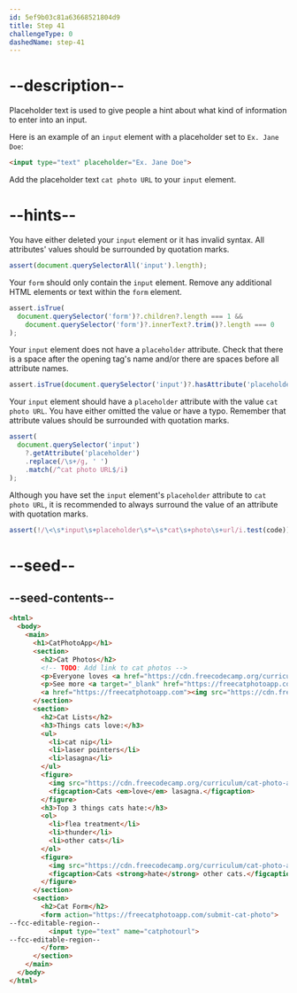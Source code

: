 ```yaml
---
id: 5ef9b03c81a63668521804d9
title: Step 41
challengeType: 0
dashedName: step-41
---
```


# --description--

Placeholder text is used to give people a hint about what kind of information to enter into an input. 

Here is an example of an `input` element with a placeholder set to `Ex. Jane Doe`:

```html
<input type="text" placeholder="Ex. Jane Doe">
```

Add the placeholder text `cat photo URL` to your `input` element.

# --hints--

You have either deleted your `input` element or it has invalid syntax. All attributes' values should be surrounded by quotation marks.

```js
assert(document.querySelectorAll('input').length);
```

Your `form` should only contain the `input` element. Remove any additional HTML elements or text within the `form` element.

```js
assert.isTrue(
  document.querySelector('form')?.children?.length === 1 &&
    document.querySelector('form')?.innerText?.trim()?.length === 0
);
```

Your `input` element does not have a `placeholder` attribute. Check that there is a space after the opening tag's name and/or there are spaces before all attribute names.

```js
assert.isTrue(document.querySelector('input')?.hasAttribute('placeholder'));
```

Your `input` element should have a `placeholder` attribute with the value `cat photo URL`.  You have either omitted the value or have a typo. Remember that attribute values should be surrounded with quotation marks.

```js
assert(
  document.querySelector('input')
    ?.getAttribute('placeholder')
    .replace(/\s+/g, ' ')
    .match(/^cat photo URL$/i)
);
```

Although you have set the `input` element's `placeholder` attribute to `cat photo URL`, it is recommended to always surround the value of an attribute with quotation marks.

```js
assert(!/\<\s*input\s+placeholder\s*=\s*cat\s+photo\s+url/i.test(code));
```

# --seed--

## --seed-contents--

```html
<html>
  <body>
    <main>
      <h1>CatPhotoApp</h1>
      <section>
        <h2>Cat Photos</h2>
        <!-- TODO: Add link to cat photos -->
        <p>Everyone loves <a href="https://cdn.freecodecamp.org/curriculum/css-photo-gallery/10.jpg">cute cats</a> online!</p>
        <p>See more <a target="_blank" href="https://freecatphotoapp.com">cat photos</a> in our gallery.</p>
        <a href="https://freecatphotoapp.com"><img src="https://cdn.freecodecamp.org/curriculum/cat-photo-app/relaxing-cat.jpg" alt="A cute orange cat lying on its back"></a>
      </section>
      <section>
        <h2>Cat Lists</h2>
        <h3>Things cats love:</h3>
        <ul>
          <li>cat nip</li>
          <li>laser pointers</li>
          <li>lasagna</li>
        </ul>
        <figure>
          <img src="https://cdn.freecodecamp.org/curriculum/cat-photo-app/lasagna.jpg" alt="A slice of lasagna on a plate.">
          <figcaption>Cats <em>love</em> lasagna.</figcaption>  
        </figure>
        <h3>Top 3 things cats hate:</h3>
        <ol>
          <li>flea treatment</li>
          <li>thunder</li>
          <li>other cats</li>
        </ol>
        <figure>
          <img src="https://cdn.freecodecamp.org/curriculum/cat-photo-app/cats.jpg" alt="Five cats looking around a field.">
          <figcaption>Cats <strong>hate</strong> other cats.</figcaption>  
        </figure>
      </section>
      <section>
        <h2>Cat Form</h2>
        <form action="https://freecatphotoapp.com/submit-cat-photo">
--fcc-editable-region--
          <input type="text" name="catphotourl">
--fcc-editable-region--
        </form>
      </section>
    </main>
  </body>
</html>
```

